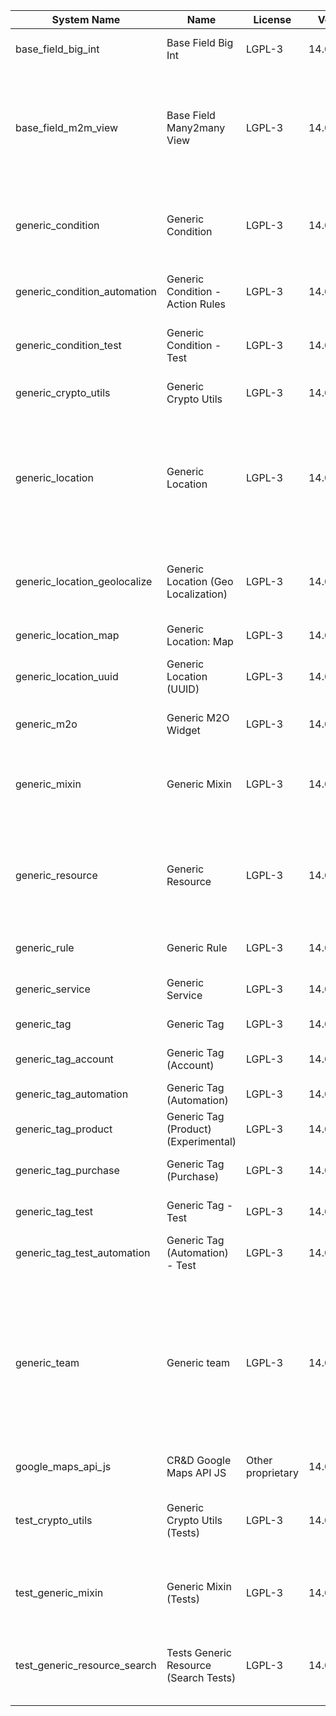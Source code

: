 | System Name | Name | License | Version | Summary | Price |
|---|---|---|---|---|---|
| base_field_big_int | Base Field Big Int | LGPL-3 | 14.0.0.4.0 | BigInt field implementation for Odoo |  |
| base_field_m2m_view | Base Field Many2many View | LGPL-3 | 14.0.0.4.0 | Adds Many2manyView field implementation for Odoo. Useful in cases when m2m relation computed via Postgresql View |  |
| generic_condition | Generic Condition | LGPL-3 | 14.0.1.19.0 | Create generic conditions on which you         can program some logic in Odoo objects |  |
| generic_condition_automation | Generic Condition - Action Rules | LGPL-3 | 14.0.1.3.0 | Generic Conditions (Integration with Action Rules) |  |
| generic_condition_test | Generic Condition - Test | LGPL-3 | 14.0.1.10.0 | Generic Conditions - Tests (do not install manualy) |  |
| generic_crypto_utils | Generic Crypto Utils | LGPL-3 | 14.0.0.7.0 | Technical utils to add encryption to other addons |  |
| generic_location | Generic Location | LGPL-3 | 14.0.2.5.0 | Allows you to make an abstract description of the         objects location relative to the general location         (for example: house3 -> office5 -> room2 -> table5) |  |
| generic_location_geolocalize | Generic Location (Geo Localization) | LGPL-3 | 14.0.1.9.0 | Generic Location (Automaticaly determine geo coordinates         for location by its address) |  |
| generic_location_map | Generic Location: Map | LGPL-3 | 14.0.1.8.0 | Display locations on map view. |  |
| generic_location_uuid | Generic Location (UUID) | LGPL-3 | 14.0.1.6.0 | Generic Location (Add UUID to generic locations) |  |
| generic_m2o | Generic M2O Widget | LGPL-3 | 14.0.1.7.0 | Generic Many2one widget |  |
| generic_mixin | Generic Mixin | LGPL-3 | 14.0.1.78.0 | Technical module with generic mixins, that may help to build other modules |  |
| generic_resource | Generic Resource | LGPL-3 | 14.0.1.47.0 | Provides the ability to create and categorize         various resources that can be used in other Odoo modules. |  |
| generic_rule | Generic Rule | LGPL-3 | 14.0.1.3.0 | Adds new top-level menu 'rules' |  |
| generic_service | Generic Service | LGPL-3 | 14.0.1.24.0 | Create and manage service catalog |  |
| generic_tag | Generic Tag | LGPL-3 | 14.0.2.10.0 | Generic tag management. |  |
| generic_tag_account | Generic Tag (Account) | LGPL-3 | 14.0.1.4.0 | Generic tag integration with account addon |  |
| generic_tag_automation | Generic Tag (Automation) | LGPL-3 | 14.0.1.4.0 |  |  |
| generic_tag_product | Generic Tag (Product) (Experimental) | LGPL-3 | 14.0.1.4.0 | Generic tag integration with product addon |  |
| generic_tag_purchase | Generic Tag (Purchase) | LGPL-3 | 14.0.1.4.0 | Generic tag integration with purchase addon |  |
| generic_tag_test | Generic Tag - Test | LGPL-3 | 14.0.1.6.0 | Generic Tag - Tests (do not install manualy) |  |
| generic_tag_test_automation | Generic Tag (Automation) - Test | LGPL-3 | 14.0.1.3.0 |  |  |
| generic_team | Generic team | LGPL-3 | 14.0.1.16.0 | With this module you can create teams and add         users to them, which allows you to perform group         actions (such as assigning a responsible team         instead of one person) while working with Odoo applications. |  |
| google_maps_api_js | CR&D Google Maps API JS | Other proprietary | 14.0.0.3.0 |  |  |
| test_crypto_utils | Generic Crypto Utils (Tests) | LGPL-3 | 14.0.0.12.0 | Technical module that have to be used to test Generic Crypto Utils module |  |
| test_generic_mixin | Generic Mixin (Tests) | LGPL-3 | 14.0.0.22.0 | Technical module that have to be used to test Generic Mixin module |  |
| test_generic_resource_search | Tests Generic Resource (Search Tests) | LGPL-3 | 14.0.0.3.0 | Technical module that have to be used to test Generic Resource search cases |  |
